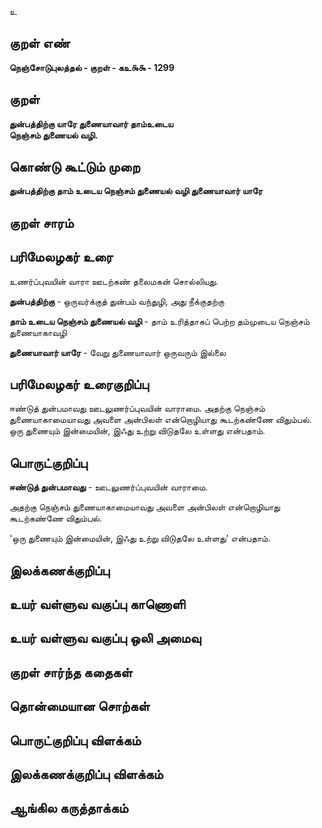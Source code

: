 உ

## குறள் எண் 

**நெஞ்சோடுபுலத்தல் - குறள் - கஉ௯௯ - 1299**

## குறள் 

**துன்பத்திற்கு யாரே துணையாவார் தாம்உடைய  
நெஞ்சம் துணையல் வழி.**

## கொண்டு கூட்டும் முறை

**துன்பத்திற்கு தாம் உடைய நெஞ்சம் துணையல் வழி துணையாவார் யாரே**

## குறள் சாரம் 


## பரிமேலழகர் உரை

உணர்ப்புவயின் வாரா ஊடற்கண் தலைமகன் சொல்லியது. 

**துன்பத்திற்கு** - ஒருவர்க்குத் துன்பம் வந்துழி, அது நீக்குதற்கு 

**தாம் உடைய நெஞ்சம் துணையல் வழி** - தாம் உரித்தாகப் பெற்ற தம்முடைய நெஞ்சம் துணையாகாவழி 

**துணையாவார் யாரே** - வேறு துணையாவார் ஒருவரும் இல்லை

## பரிமேலழகர் உரைகுறிப்பு   

ஈண்டுத் துன்பமாவது ஊடலுணர்ப்புவயின் வாராமை. அதற்கு நெஞ்சம் துணையாகாமையாவது அவளை அன்பிலள் என்றொழியாது கூடற்கண்ணே விதும்பல். ஒரு துணையும் இன்மையின், இஃது உற்று விடுதலே உள்ளது என்பதாம்.

## பொருட்குறிப்பு 


**ஈண்டுத் துன்பமாவது** - ஊடலுணர்ப்புவயின் வாராமை. 

அதற்கு நெஞ்சம் துணையாகாமையாவது அவளை அன்பிலள் என்றொழியாது கூடற்கண்ணே விதும்பல். 

'ஒரு துணையும் இன்மையின், இஃது உற்று விடுதலே உள்ளது' என்பதாம்.

## இலக்கணக்குறிப்பு  


## உயர் வள்ளுவ வகுப்பு காணொளி


## உயர் வள்ளுவ வகுப்பு ஒலி அமைவு 

 
## குறள் சார்ந்த கதைகள் 


## தொன்மையான சொற்கள்


## பொருட்குறிப்பு விளக்கம்


## இலக்கணக்குறிப்பு விளக்கம்


## ஆங்கில கருத்தாக்கம் 


